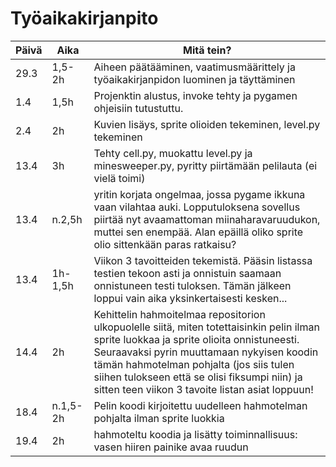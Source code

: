 # Työaikakirjanpito
Päivä | Aika | Mitä tein?
--------- | ------------- | ---------------------------------------------------------
29.3 | 1,5-2h | Aiheen päätääminen, vaatimusmäärittely ja työaikakirjanpidon luominen ja täyttäminen
1.4 | 1,5h | Projenktin alustus, invoke tehty ja pygamen ohjeisiin tutustuttu. 
2.4 | 2h | Kuvien lisäys, sprite olioiden tekeminen, level.py tekeminen
13.4| 3h | Tehty cell.py, muokattu level.py ja minesweeper.py, pyritty piirtämään pelilauta (ei vielä toimi) 
13.4|n.2,5h|yritin korjata ongelmaa, jossa pygame ikkuna vaan vilahtaa auki. Lopputuloksena sovellus piirtää nyt avaamattoman miinaharavaruudukon, muttei sen enempää. Alan epäillä oliko sprite olio sittenkään paras ratkaisu?
13.4 | 1h-1,5h | Viikon 3 tavoitteiden tekemistä. Pääsin listassa testien tekoon asti ja onnistuin saamaan onnistuneen testi tuloksen. Tämän jälkeen loppui vain aika yksinkertaisesti kesken...
14.4 | 2h | Kehittelin hahmoitelmaa repositorion ulkopuolelle siitä, miten totettaisinkin pelin ilman sprite luokkaa ja sprite olioita onnistuneesti. Seuraavaksi pyrin muuttamaan nykyisen koodin tämän hahmotelman pohjalta (jos siis tulen siihen tulokseen että se olisi fiksumpi niin) ja sitten teen viikon 3 tavoite listan asiat loppuun!
18.4 | n.1,5-2h |Pelin koodi kirjoitettu uudelleen hahmotelman pohjalta ilman sprite luokkia
19.4 | 2h | hahmoteltu koodia ja lisätty toiminnallisuus: vasen hiiren painike avaa ruudun 
